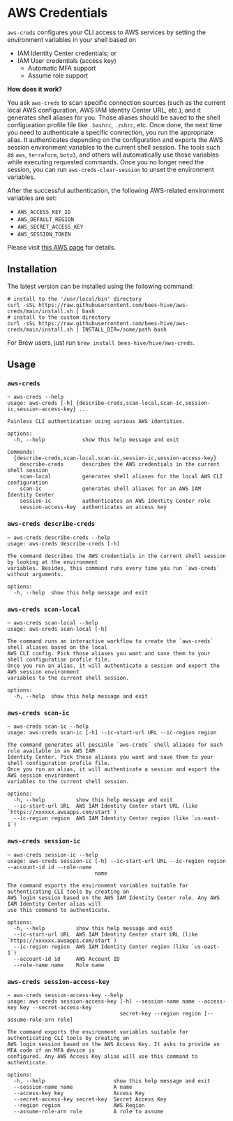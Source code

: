 # AWS Credentials

`aws-creds` configures your CLI access to AWS services by setting the environment variables in your shell based on
- IAM Identity Center credentials; or
- IAM User credentials (access key)
  - Automatic MFA support
  - Assume role support

**How does it work?**

You ask `aws-creds` to scan specific connection sources (such as the current local AWS configuration,
AWS IAM Identity Center URL, etc.), and it generates shell aliases for you. Those aliases should be saved
to the shell configuration profile file like `.bashrc`, `.zshrc`, etc. Once done, the next time
you need to authenticate a specific connection, you run the appropriate alias. It authenticates depending on
the configuration and exports the AWS session environment variables to the current shell session. The tools
such as `aws`, `terraform`, `boto3`, and others will automatically use those variables while executing
requested commands. Once you no longer need the session, you can run `aws-creds-clear-session`
to unset the environment variables.

After the successful authentication, the following AWS-related environment variables are set:
- `AWS_ACCESS_KEY_ID`
- `AWS_DEFAULT_REGION`
- `AWS_SECRET_ACCESS_KEY`
- `AWS_SESSION_TOKEN`

Please visit [this AWS page](https://docs.aws.amazon.com/cli/latest/userguide/cli-configure-envvars.html#envvars-list) for details.

## Installation

The latest version can be installed using the following command:
```shell
# install to the '/usr/local/bin' directory
curl -sSL https://raw.githubusercontent.com/bees-hive/aws-creds/main/install.sh | bash
# install to the custom directory
curl -sSL https://raw.githubusercontent.com/bees-hive/aws-creds/main/install.sh | INSTALL_DIR=/some/path bash
```

For Brew users, just run `brew install bees-hive/hive/aws-creds`.

## Usage

### `aws-creds`
```shell
~ aws-creds --help
usage: aws-creds [-h] {describe-creds,scan-local,scan-ic,session-ic,session-access-key} ...

Painless CLI authentication using various AWS identities.

options:
  -h, --help            show this help message and exit

Commands:
  {describe-creds,scan-local,scan-ic,session-ic,session-access-key}
    describe-creds      describes the AWS credentials in the current shell session
    scan-local          generates shell aliases for the local AWS CLI configuration
    scan-ic             generates shell aliases for an AWS IAM Identity Center
    session-ic          authenticates an AWS Identity Center role
    session-access-key  authenticates an access key
```

### `aws-creds describe-creds`
```shell
~ aws-creds describe-creds --help
usage: aws-creds describe-creds [-h]

The command describes the AWS credentials in the current shell session by looking at the environment
variables. Besides, this command runs every time you run `aws-creds` without arguments.

options:
  -h, --help  show this help message and exit
```
### `aws-creds scan-local`
```shell
~ aws-creds scan-local --help
usage: aws-creds scan-local [-h]

The command runs an interactive workflow to create the `aws-creds` shell aliases based on the local
AWS CLI config. Pick those aliases you want and save them to your shell configuration profile file.
Once you run an alias, it will authenticate a session and export the AWS session environment
variables to the current shell session.

options:
  -h, --help  show this help message and exit
```

### `aws-creds scan-ic`
```shell
~ aws-creds scan-ic --help
usage: aws-creds scan-ic [-h] --ic-start-url URL --ic-region region

The command generates all possible `aws-creds` shell aliases for each role available in an AWS IAM
Identity Center. Pick those aliases you want and save them to your shell configuration profile file.
Once you run an alias, it will authenticate a session and export the AWS session environment
variables to the current shell session.

options:
  -h, --help          show this help message and exit
  --ic-start-url URL  AWS IAM Identity Center start URL (like `https://xxxxxx.awsapps.com/start`)
  --ic-region region  AWS IAM Identity Center region (like `us-east-1`)
```

### `aws-creds session-ic`
```shell
~ aws-creds session-ic --help
usage: aws-creds session-ic [-h] --ic-start-url URL --ic-region region --account-id id --role-name
                            name

The command exports the environment variables suitable for authenticating CLI tools by creating an
AWS login session based on the AWS IAM Identity Center role. Any AWS IAM Identity Center alias will
use this command to authenticate.

options:
  -h, --help          show this help message and exit
  --ic-start-url URL  AWS IAM Identity Center start URL (like `https://xxxxxx.awsapps.com/start`)
  --ic-region region  AWS IAM Identity Center region (like `us-east-1`)
  --account-id id     AWS Account ID
  --role-name name    Role name
```

### `aws-creds session-access-key`
```shell
~ aws-creds session-access-key --help
usage: aws-creds session-access-key [-h] --session-name name --access-key key --secret-access-key
                                    secret-key --region region [--assume-role-arn role]

The command exports the environment variables suitable for authenticating CLI tools by creating an
AWS login session based on the AWS Access Key. It asks to provide an MFA code if an MFA device is
configured. Any AWS Access Key alias will use this command to authenticate.

options:
  -h, --help                      show this help message and exit
  --session-name name             A name
  --access-key key                Access Key
  --secret-access-key secret-key  Secret Access Key
  --region region                 AWS Region
  --assume-role-arn role          A role to assume
```

